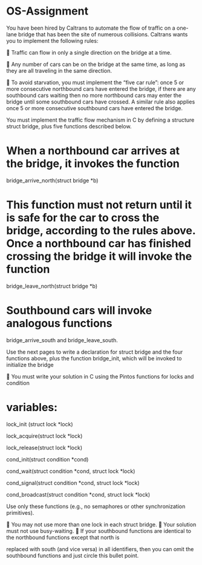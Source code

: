 # OS-Assignment
You have been hired by Caltrans to automate the flow of traffic on a one-lane bridge that has 
been the site of numerous collisions. Caltrans wants you to implement the following rules:

 Traffic can flow in only a single direction on the bridge at a time.

 Any number of cars can be on the bridge at the same time, as long as they are all traveling in
the same direction.

 To avoid starvation, you must implement the “five car rule”: once 5 or more consecutive
northbound cars have entered the bridge, if there are any southbound cars waiting then no
more northbound cars may enter the bridge until some southbound cars have crossed. A
similar rule also applies once 5 or more consecutive southbound cars have entered the bridge.

You must implement the traffic flow mechanism in C by defining a structure struct bridge,
plus five functions described below.

# When a northbound car arrives at the bridge, it invokes the function
  bridge_arrive_north(struct bridge *b)
 
# This function must not return until it is safe for the car to cross the bridge, according to the rules above. Once a northbound car has finished crossing the bridge it will invoke the function
  bridge_leave_north(struct bridge *b)
 
# Southbound cars will invoke analogous functions 
 bridge_arrive_south and bridge_leave_south.

Use the next pages to write a declaration for struct bridge and the four functions above, plus
the function bridge_init, which will be invoked to initialize the bridge

  You must write your solution in C using the Pintos functions for locks and condition
 
# variables:

  lock_init (struct lock *lock)
  
  lock_acquire(struct lock *lock)
  
  lock_release(struct lock *lock)
  
  cond_init(struct condition *cond)
  
  cond_wait(struct condition *cond, struct lock *lock)
  
  cond_signal(struct condition *cond, struct lock *lock)
  
  cond_broadcast(struct condition *cond, struct lock *lock)
 
Use only these functions (e.g., no semaphores or other synchronization primitives).

 You may not use more than one lock in each struct bridge.
 Your solution must not use busy-waiting.
 If your southbound functions are identical to the northbound functions except that north is

replaced with south (and vice versa) in all identifiers, then you can omit the southbound
functions and just circle this bullet point.

